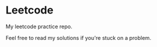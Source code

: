 # Leetcode

My leetcode practice repo.

Feel free to read my solutions if you're stuck on a problem.
